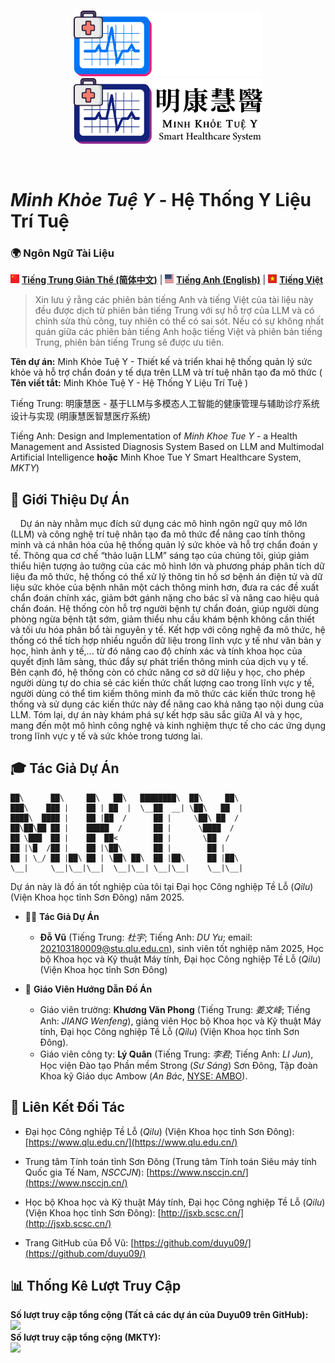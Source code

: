 <p align="center">
  <br>
  <img src="./image/mkty_cn_dark.svg#gh-dark-mode-only" style="width:60%;">
  <img src="./image/mkty_cn_light.svg#gh-light-mode-only" style="width:60%;">
</p>
<br>

# _Minh Khỏe Tuệ Y_ - Hệ Thống Y Liệu Trí Tuệ

### 🌍 Ngôn Ngữ Tài Liệu

<img src="./image/PRC_flag.svg" alt="PRC" style="height: 1em;"> [**Tiếng Trung Giản Thể (简体中文)**](./README.md) | <img src="./image/USA_flag.svg" alt="USA" style="height: 1em;"> [**Tiếng Anh (English)**](./README_EN.md) | <img src="./image/SRV_flag.svg" alt="SRV" style="height: 1em;"> [**Tiếng Việt**](./README_VN.md)

> Xin lưu ý rằng các phiên bản tiếng Anh và tiếng Việt của tài liệu này đều được dịch từ phiên bản tiếng Trung với sự hỗ trợ của LLM và có chỉnh sửa thủ công, tuy nhiên có thể có sai sót. Nếu có sự không nhất quán giữa các phiên bản tiếng Anh hoặc tiếng Việt và phiên bản tiếng Trung, phiên bản tiếng Trung sẽ được ưu tiên.

**Tên dự án:** Minh Khỏe Tuệ Y - Thiết kế và triển khai hệ thống quản lý sức khỏe và hỗ trợ chẩn đoán y tế dựa trên LLM và trí tuệ nhân tạo đa mô thức ( **Tên viết tắt:** Minh Khỏe Tuệ Y - Hệ Thống Y Liệu Trí Tuệ )

Tiếng Trung: 明康慧医 - 基于LLM与多模态人工智能的健康管理与辅助诊疗系统设计与实现 (明康慧医智慧医疗系统) 

Tiếng Anh: Design and Implementation of *Minh Khoe Tue Y* - a Health Management and Assisted Diagnosis System Based on LLM and Multimodal Artificial Intelligence **hoặc** Minh Khoe Tue Y Smart Healthcare System, _MKTY_)

## 📖 Giới Thiệu Dự Án

&nbsp;&nbsp;&nbsp;&nbsp;Dự án này nhằm mục đích sử dụng các mô hình ngôn ngữ quy mô lớn (LLM) và công nghệ trí tuệ nhân tạo đa mô thức để nâng cao tính thông minh và cá nhân hóa của hệ thống quản lý sức khỏe và hỗ trợ chẩn đoán y tế. Thông qua cơ chế “thảo luận LLM” sáng tạo của chúng tôi, giúp giảm thiểu hiện tượng ảo tưởng của các mô hình lớn và phương pháp phân tích dữ liệu đa mô thức, hệ thống có thể xử lý thông tin hồ sơ bệnh án điện tử và dữ liệu sức khỏe của bệnh nhân một cách thông minh hơn, đưa ra các đề xuất chẩn đoán chính xác, giảm bớt gánh nặng cho bác sĩ và nâng cao hiệu quả chẩn đoán. Hệ thống còn hỗ trợ người bệnh tự chẩn đoán, giúp người dùng phòng ngừa bệnh tật sớm, giảm thiểu nhu cầu khám bệnh không cần thiết và tối ưu hóa phân bổ tài nguyên y tế. Kết hợp với công nghệ đa mô thức, hệ thống có thể tích hợp nhiều nguồn dữ liệu trong lĩnh vực y tế như văn bản y học, hình ảnh y tế,... từ đó nâng cao độ chính xác và tính khoa học của quyết định lâm sàng, thúc đẩy sự phát triển thông minh của dịch vụ y tế. Bên cạnh đó, hệ thống còn có chức năng cơ sở dữ liệu y học, cho phép người dùng tự do chia sẻ các kiến thức chất lượng cao trong lĩnh vực y tế, người dùng có thể tìm kiếm thông minh đa mô thức các kiến thức trong hệ thống và sử dụng các kiến thức này để nâng cao khả năng tạo nội dung của LLM. Tóm lại, dự án này khám phá sự kết hợp sâu sắc giữa AI và y học, mang đến một mô hình công nghệ và kinh nghiệm thực tế cho các ứng dụng trong lĩnh vực y tế và sức khỏe trong tương lai.  

## 🎓 Tác Giả Dự Án

```
██\      ██\     ██\   ██\   ████████\  ██\     ██\
███\    ███ |    ██ | ██  |  \__██  __| \██\   ██  |
████\  ████ |    ██ |██  /      ██ |     \██\ ██  /
██\██\██ ██ |    █████  /       ██ |      \████  /
██ \███  ██ |    ██  ██<        ██ |       \██  /
██ |\█  /██ |    ██ |\██\       ██ |        ██ |
██ | \_/ ██ |██\ ██ | \██\ ██\  ██ |██\     ██ |██\
\__|     \__|\__|\__|  \__|\__| \__|\__|    \__|\__|
```

Dự án này là đồ án tốt nghiệp của tôi tại Đại học Công nghiệp Tề Lỗ (_Qilu_) (Viện Khoa học tỉnh Sơn Đông) năm 2025.

- 🧑‍💻 **Tác Giả Dự Án**
  - **Đỗ Vũ** (Tiếng Trung: _杜宇_; Tiếng Anh: _DU Yu_; email: <202103180009@stu.qlu.edu.cn>), sinh viên tốt nghiệp năm 2025, Học bộ Khoa học và Kỹ thuật Máy tính, Đại học Công nghiệp Tề Lỗ (_Qilu_) (Viện Khoa học tỉnh Sơn Đông)

- 🏫 **Giáo Viên Hướng Dẫn Đồ Án**
  - Giáo viên trường: **Khương Văn Phong** (Tiếng Trung: _姜文峰_; Tiếng Anh: _JIANG Wenfeng_), giảng viên Học bộ Khoa học và Kỹ thuật Máy tính, Đại học Công nghiệp Tề Lỗ (_Qilu_) (Viện Khoa học tỉnh Sơn Đông).
  - Giáo viên công ty: **Lý Quân** (Tiếng Trung: _李君_; Tiếng Anh: _LI Jun_), Học viện Đào tạo Phần mềm Strong (_Sư Sáng_) Sơn Đông, Tập đoàn Khoa kỹ Giáo dục Ambow (_An Bác_, [NYSE: AMBO](https://www.nyse.com/quote/XASE:AMBO)).

## 🔗 Liên Kết Đối Tác

- Đại học Công nghiệp Tề Lỗ (_Qilu_) (Viện Khoa học tỉnh Sơn Đông): [https://www.qlu.edu.cn/](https://www.qlu.edu.cn/)
  
- Trung tâm Tính toán tỉnh Sơn Đông (Trung tâm Tính toán Siêu máy tính Quốc gia Tế Nam, _NSCCJN_): [https://www.nsccjn.cn/](https://www.nsccjn.cn/)

- Học bộ Khoa học và Kỹ thuật Máy tính, Đại học Công nghiệp Tề Lỗ (_Qilu_) (Viện Khoa học tỉnh Sơn Đông): [http://jsxb.scsc.cn/](http://jsxb.scsc.cn/)

- Trang GitHub của Đỗ Vũ: [https://github.com/duyu09/](https://github.com/duyu09/)

## 📊 Thống Kê Lượt Truy Cập

<div><b>Số lượt truy cập tổng cộng (Tất cả các dự án của Duyu09 trên GitHub): </b><br><img src="https://profile-counter.glitch.me/duyu09/count.svg" /></div> 

<div><b>Số lượt truy cập tổng cộng (MKTY): </b>
<br><img src="https://profile-counter.glitch.me/duyu09-MKTY-SYSTEM/count.svg" /></div> 
